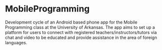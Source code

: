 # MobileProgramming
Development cycle of an Android based phone app for the Mobile Programming class at the University of Arkansas. The app aims to set up a platform for users to connect with registered teachers/instructors/tutors via chat and video to be educated and provide assistance in the area of foreign languages.
